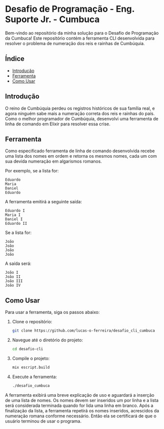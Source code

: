 # Desafio de Programação - Eng. Suporte Jr. - Cumbuca

Bem-vindo ao repositório da minha solução para o Desafio de Programação da Cumbuca! Este repositório contém a ferramenta CLI desenvolvida para resolver o problema de numeração dos reis e rainhas de Cumbúquia.

## Índice

- [Introdução](#introdução)
- [Ferramenta](#ferramenta)
- [Como Usar](#como-usar)

## Introdução

O reino de Cumbúquia perdeu os registros históricos de sua família real, e agora ninguém sabe mais a numeração correta dos reis e rainhas do país. Como o melhor programador de Cumbúquia, desenvolvi uma ferramenta de linha de comando em Elixir para resolver essa crise.

## Ferramenta

Como especificado ferramenta de linha de comando desenvolvida recebe uma lista dos nomes em ordem e retorna os mesmos nomes, cada um com sua devida numeração em algarismos romanos.

Por exemplo, se a lista for:

```
Eduardo
Maria
Daniel
Eduardo
```

A ferramenta emitirá a seguinte saída:

```
Eduardo I
Maria I
Daniel I
Eduardo II
```

Se a lista for:

```
João
João
João
João
```

A saída será:

```
João I
João II
João III
João IV
```

## Como Usar

Para usar a ferramenta, siga os passos abaixo:

1. Clone o repositório:
   ```sh
   git clone https://github.com/lucas-o-ferreira/desafio_cli_cumbuca
   ```
2. Navegue até o diretório do projeto:
   ```sh
   cd desafio-cli
   ```
3. Compile o projeto:
   ```sh
   mix escript.build
   ```
4. Execute a ferramenta:
   ```sh
   ./desafio_cumbuca
   ```

A ferramenta exibirá uma breve explicação de uso e aguardará a inserção de uma lista de nomes. Os nomes devem ser inseridos um por linha e a lista será considerada terminada quando for lida uma linha em branco. Após a finalização da lista, a ferramenta repetirá os nomes inseridos, acrescidos da numeração romana conforme necessário. Então ela se certificará de que o usuário terminou de usar o programa.
